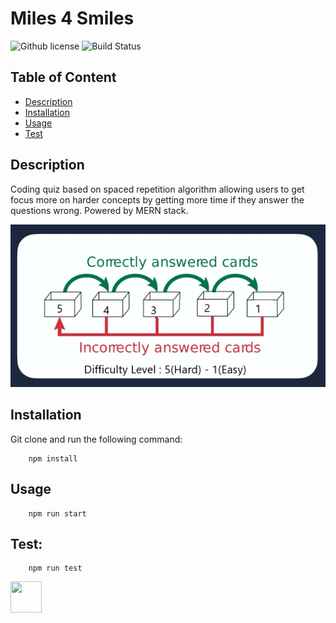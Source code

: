 # Miles 4 Smiles

![Github license](https://img.shields.io/badge/License-MIT-yellow.svg) ![Build Status](https://img.shields.io/badge/build-passing-green.svg)

## Table of Content

- [Description](#Description)
- [Installation](#Installation)
- [Usage](#Usage)
- [Test](#Test)

## Description

Coding quiz based on spaced repetition algorithm allowing users to get focus more on harder concepts by getting more time if they answer the questions wrong.
Powered by MERN stack.

![Screenshot](client/public/images/algorithm.png 'algorithm')

## Installation

Git clone and run the following command:

```
    npm install
```

## Usage

```
    npm run start
```

## Test:

```
    npm run test
```

<img src="https://avatars0.githubusercontent.com/u/28842469?v=4" width ="50px" height="50px"> 
